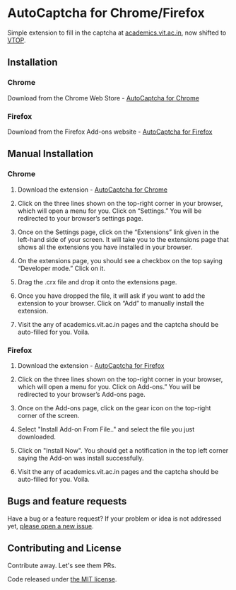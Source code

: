 # AutoCaptcha for Chrome/Firefox

Simple extension to fill in the captcha at [academics.vit.ac.in](academics.vit.ac.in), now shifted to [VTOP](vtop.vit.ac.in).

## Installation

### Chrome

Download from the Chrome Web Store - [AutoCaptcha for Chrome](https://chrome.google.com/webstore/detail/autocaptcha-for-chrome/eijomdbdgdgahocoefdnhdkphonpieec?utm_source=github)

### Firefox

Download from the Firefox Add-ons website - [AutoCaptcha for Firefox](https://addons.mozilla.org/en-US/firefox/addon/autocaptcha-for-firefox/)

## Manual Installation

### Chrome

1. Download the extension - [AutoCaptcha for Chrome](autocaptcha-for-chrome.crx?raw=true)

2. Click on the three lines shown on the top-right corner in your browser, which will open a menu for you. Click on “Settings.” You will be redirected to your browser’s settings page.

3. Once on the Settings page, click on the “Extensions” link given in the left-hand side of your screen. It will take you to the extensions page that shows all the extensions you have installed in your browser.

4. On the extensions page, you should see a checkbox on the top saying “Developer mode.” Click on it.

5. Drag the .crx file and drop it onto the extensions page.

6. Once you have dropped the file, it will ask if you want to add the extension to your browser. Click on “Add” to manually install the extension.

7. Visit the any of academics.vit.ac.in pages and the captcha should be auto-filled for you. Voila.


### Firefox 

1. Download the extension - [AutoCaptcha for Firefox](autocaptcha-for-firefox.xpi?raw=true)

2. Click on the three lines shown on the top-right corner in your browser, which will open a menu for you. Click on Add-ons.” You will be redirected to your browser’s Add-ons page.

3. Once on the Add-ons page, click on the gear icon on the top-right corner of the screen.

4. Select "Install Add-on From File.." and select the file you just downloaded. 

5. Click on "Install Now". You should get a notification in the top left corner saying the Add-on was install successfully.

6. Visit the any of academics.vit.ac.in pages and the captcha should be auto-filled for you. Voila.

## Bugs and feature requests

Have a bug or a feature request? If your problem or idea is not addressed yet, [please open a new issue](https://github.com/MrL1605/AutoCaptcha-for-chrome/issues).

## Contributing and License

Contribute away. Let's see them PRs.

Code released under [the MIT license](LICENSE).
